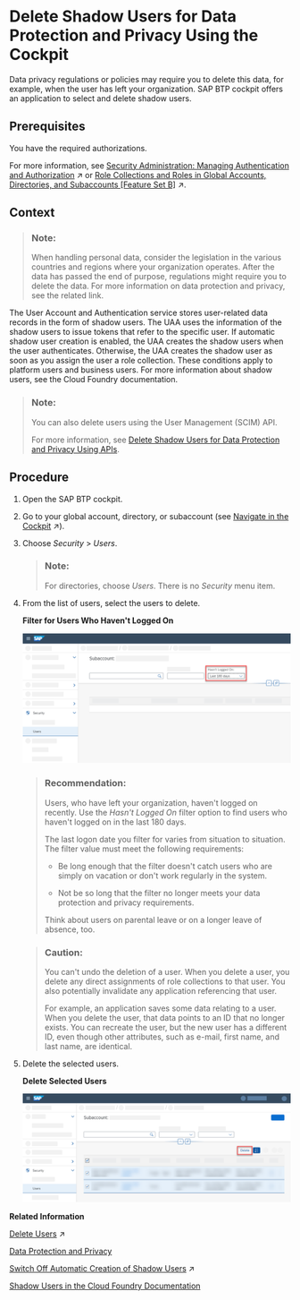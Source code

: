 <!-- loio893c5ac43ffb47a589a9bf2b98fbd2fb -->

# Delete Shadow Users for Data Protection and Privacy Using the Cockpit

Data privacy regulations or policies may require you to delete this data, for example, when the user has left your organization. SAP BTP cockpit offers an application to select and delete shadow users.



<a name="loio893c5ac43ffb47a589a9bf2b98fbd2fb__prereq_brm_42l_mqb"/>

## Prerequisites

You have the required authorizations.

For more information, see [Security Administration: Managing Authentication and Authorization](https://help.sap.com/viewer/65de2977205c403bbc107264b8eccf4b/Cloud/en-US/1ff47b2d980e43a6b2ce294352333708.html "This section describes the tasks of administrators of SAP BTP. Administrators ensure user authentication and assign authorization information to users and user groups.") :arrow_upper_right: or [Role Collections and Roles in Global Accounts, Directories, and Subaccounts \[Feature Set B\]](https://help.sap.com/viewer/65de2977205c403bbc107264b8eccf4b/Cloud/en-US/0039cf082d3d43eba9200fe15647922a.html "In the cloud management tools feature set B, SAP BTP provides a set of role collections to set up administrator access to your global account and subaccounts.") :arrow_upper_right:.



## Context

> ### Note:  
> When handling personal data, consider the legislation in the various countries and regions where your organization operates. After the data has passed the end of purpose, regulations might require you to delete the data. For more information on data protection and privacy, see the related link.

The User Account and Authentication service stores user-related data records in the form of shadow users. The UAA uses the information of the shadow users to issue tokens that refer to the specific user. If automatic shadow user creation is enabled, the UAA creates the shadow users when the user authenticates. Otherwise, the UAA creates the shadow user as soon as you assign the user a role collection. These conditions apply to platform users and business users. For more information about shadow users, see the Cloud Foundry documentation.

> ### Note:  
> You can also delete users using the User Management \(SCIM\) API.
> 
> For more information, see [Delete Shadow Users for Data Protection and Privacy Using APIs](delete-shadow-users-for-data-protection-and-privacy-using-apis-eb70f16.md).



<a name="loio893c5ac43ffb47a589a9bf2b98fbd2fb__steps_b4y_4b5_bnb"/>

## Procedure

1.  Open the SAP BTP cockpit.

2.  Go to your global account, directory, or subaccount \(see [Navigate in the Cockpit](https://help.sap.com/viewer/65de2977205c403bbc107264b8eccf4b/Cloud/en-US/0874895f1f78459f9517da55a11ffebd.html "Learn how to navigate to your global accounts and subaccounts in the SAP BTP cockpit.") :arrow_upper_right:\).

3.  Choose *Security* \> *Users*.

    > ### Note:  
    > For directories, choose *Users*. There is no *Security* menu item.

4.  From the list of users, select the users to delete.

      
      
    **Filter for Users Who Haven't Logged On**

    ![](images/find_old_shadowusers_aeb30b2.png "Filter for Users Who Haven't Logged On")

    > ### Recommendation:  
    > Users, who have left your organization, haven't logged on recently. Use the *Hasn't Logged On* filter option to find users who haven't logged on in the last 180 days.
    > 
    > The last logon date you filter for varies from situation to situation. The filter value must meet the following requirements:
    > 
    > -   Be long enough that the filter doesn't catch users who are simply on vacation or don't work regularly in the system.
    > 
    > -   Not be so long that the filter no longer meets your data protection and privacy requirements.
    > 
    > 
    > Think about users on parental leave or on a longer leave of absence, too.

    > ### Caution:  
    > You can't undo the deletion of a user. When you delete a user, you delete any direct assignments of role collections to that user. You also potentially invalidate any application referencing that user.
    > 
    > For example, an application saves some data relating to a user. When you delete the user, that data points to an ID that no longer exists. You can recreate the user, but the new user has a different ID, even though other attributes, such as e-mail, first name, and last name, are identical.

5.  Delete the selected users.

      
      
    **Delete Selected Users**

    ![](images/delete_shadow_users_c490b82.png "Delete Selected Users")


**Related Information**  


[Delete Users](https://help.sap.com/viewer/65de2977205c403bbc107264b8eccf4b/Cloud/en-US/51000c2254864a39b9f8629715f2c5f1.html "As an administrator, you can delete users from your subaccount. When you delete a user, you also delete the user's role collection assignments.") :arrow_upper_right:

[Data Protection and Privacy](data-protection-and-privacy-7e513d3.md "Data protection is associated with numerous legal requirements and privacy concerns. In addition to compliance with general data protection and privacy acts, it is necessary to consider compliance with industry-specific legislation in different countries.")

[Switch Off Automatic Creation of Shadow Users](https://help.sap.com/viewer/65de2977205c403bbc107264b8eccf4b/Cloud/en-US/d8525671e8b14147b96ef497e1e1af80.html "To switch off the creation of shadow users in the trust configuration of custom identity providers, administrators must explicitly allow users to log on. Administrators then have full control over who is allowed to log on.") :arrow_upper_right:

[Shadow Users in the Cloud Foundry Documentation](https://docs.cloudfoundry.org/uaa/uaa-concepts.html#%23shadow)

